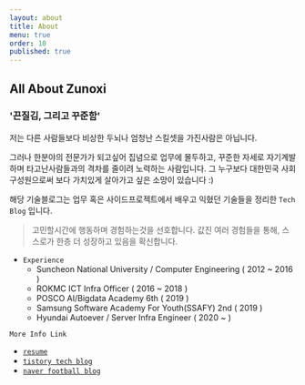 ```yaml
---
layout: about
title: About
menu: true
order: 10
published: true
---
```


## All About Zunoxi

### '끈질김, 그리고 꾸준함' 

저는 다른 사람들보다 비상한 두뇌나 엄청난 스킬셋을 가진사람은 아닙니다. 

그러나 한분야의 전문가가 되고싶어 집념으로 업무에 몰두하고, 꾸준한 자세로 자기계발하며 타고난사람들과의 격차를 줄이려 노력하는 사람입니다. 그 누구보다 대한민국 사회구성원으로써 보다 가치있게 살아가고 싶은 소망이 있습니다 :)


해당 기술블로그는 업무 혹은 사이드프로젝트에서 배우고 익혔던 기술들을 정리한 `Tech Blog` 입니다. 

>고민할시간에 행동하며 경험하는것을 선호합니다. 값진 여러 경험들을 통해, 스스로가 한층 더 성장하고 있음을 확신합니다.

- `Experience`
	- Suncheon National University / Computer Engineering ( 2012 ~ 2016 )
    - ROKMC ICT Infra Officer ( 2016 ~ 2018 )
    - POSCO AI/Bigdata Academy 6th ( 2019 )
	- Samsung Software Academy For Youth(SSAFY) 2nd ( 2019 )
    - Hyundai Autoever / Server Infra Engineer ( 2020 ~ )
    
`More Info Link`
- [`resume`](http://zunoxi.ddns.net/main.html)
- [`tistory tech blog`](https://zunoxi.tistory.com/)
- [`naver football blog`](https://blog.naver.com/cross9308)
